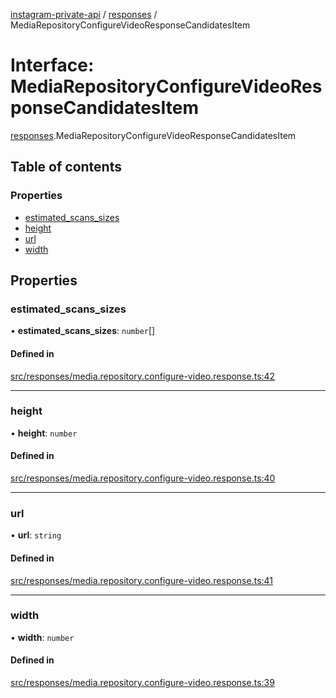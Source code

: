 [instagram-private-api](../../README.md) / [responses](../../modules/responses.md) / MediaRepositoryConfigureVideoResponseCandidatesItem

# Interface: MediaRepositoryConfigureVideoResponseCandidatesItem

[responses](../../modules/responses.md).MediaRepositoryConfigureVideoResponseCandidatesItem

## Table of contents

### Properties

- [estimated\_scans\_sizes](MediaRepositoryConfigureVideoResponseCandidatesItem.md#estimated_scans_sizes)
- [height](MediaRepositoryConfigureVideoResponseCandidatesItem.md#height)
- [url](MediaRepositoryConfigureVideoResponseCandidatesItem.md#url)
- [width](MediaRepositoryConfigureVideoResponseCandidatesItem.md#width)

## Properties

### estimated\_scans\_sizes

• **estimated\_scans\_sizes**: `number`[]

#### Defined in

[src/responses/media.repository.configure-video.response.ts:42](https://github.com/Nerixyz/instagram-private-api/blob/4971f34/src/responses/media.repository.configure-video.response.ts#L42)

___

### height

• **height**: `number`

#### Defined in

[src/responses/media.repository.configure-video.response.ts:40](https://github.com/Nerixyz/instagram-private-api/blob/4971f34/src/responses/media.repository.configure-video.response.ts#L40)

___

### url

• **url**: `string`

#### Defined in

[src/responses/media.repository.configure-video.response.ts:41](https://github.com/Nerixyz/instagram-private-api/blob/4971f34/src/responses/media.repository.configure-video.response.ts#L41)

___

### width

• **width**: `number`

#### Defined in

[src/responses/media.repository.configure-video.response.ts:39](https://github.com/Nerixyz/instagram-private-api/blob/4971f34/src/responses/media.repository.configure-video.response.ts#L39)
